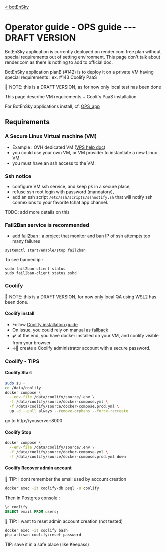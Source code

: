[< botEnSky](../README.md)

# Operator guide - OPS guide --- DRAFT VERSION

BotEnSky application is currently deployed on render.com free plan without special requirements out of setting environment.
This page don't talk about render.com as there is nothing to add to official doc.

BotEnSky application planB (#142) is to deploy it on a private VM having special requirements : ex. #143 Coolify PaaS

💁 NOTE: this is a DRAFT VERSION, as for now only local test has been done

This page describe VM requirements + Coolify PaaS installation.

For BotEnSky applications install, cf. [OPS_app](./OPS_app.md)

## Requirements

### A Secure Linux Virtual machine (VM)
- Example : OVH dedicated VM ([VPS help doc](https://help.ovhcloud.com/csm/fr-vps-getting-started?id=kb_article_view&sysparm_article=KB0047736))
- you could use your own VM, or VM provider to instantiate a new Linux VM.
- you must have an ssh access to the VM.

### Ssh notice

- configure VM ssh service, and keep pk in a secure place,
- refuse ssh root login with password (mandatory),
- add an ssh script `/etc/ssh/scripts/sshnotify.sh` that will notify ssh connexions to your favorite tchat app channel.

TODO: add more details on this

### Fail2Ban service is recommended
- add [fail2ban](https://github.com/fail2ban/fail2ban) : a project that monitor and ban IP of ssh attempts too many failures
````
systemctl start/enable/stop fail2ban
````

To see banned ip :
```
sudo fail2ban-client status
sudo fail2ban-client status sshd
```

### Coolify 
💁 NOTE: this is a DRAFT VERSION, for now only local QA using WSL2 has been done.

#### Coolify install
- Follow [Coolify installation guide](https://coolify.io/docs/installation)
- On issue, you could rely on [manual as fallback](https://coolify.io/docs/get-started/installation#manual-installation)
- ✔️ at the end, you have docker installed on your VM, and coolify visible from your browser.
- ➕👤 create a Coolify administrator account with a secure password.


### Coolify - TIPS
#### Coolify Start
```bash
sudo su -
cd /data/coolify
docker compose \
  --env-file /data/coolify/source/.env \
  -f /data/coolify/source/docker-compose.yml \
  -f /data/coolify/source/docker-compose.prod.yml \
  up -d --pull always --remove-orphans --force-recreate
````

go to http://youserver:8000

#### Coolify Stop
```bash
docker compose \
  --env-file /data/coolify/source/.env \
  -f /data/coolify/source/docker-compose.yml \
  -f /data/coolify/source/docker-compose.prod.yml down
```

#### Coolify Recover admin account

💁 TIP: I dont remember the email used by account creation

```bash
docker exec -it coolify-db psql -U coolify
````

Then in Postgres console :

````sql
\c coolify
SELECT email FROM users;
````

💁 TIP: I want to reset admin account creation (not tested)

```bash
docker exec -it coolify bash
php artisan coolify:reset-password
```

TIP: save it in a safe place (like Keepass)
